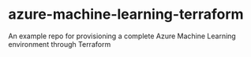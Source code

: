 # azure-machine-learning-terraform
An example repo for provisioning a complete Azure Machine Learning environment through Terraform
